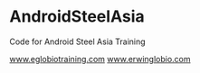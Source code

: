 # AndroidSteelAsia
Code for Android Steel Asia Training

www.eglobiotraining.com
www.erwinglobio.com
